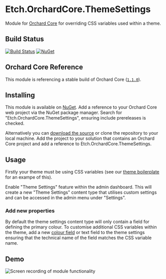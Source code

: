 # Etch.OrchardCore.ThemeSettings

Module for [Orchard Core](https://github.com/OrchardCMS/OrchardCore) for overriding CSS variables used within a theme.

## Build Status

[![Build Status](https://secure.travis-ci.org/etchuk/Etch.OrchardCore.ThemeSettings.png?branch=master)](http://travis-ci.org/etchuk/Etch.OrchardCore.ThemeSettings) [![NuGet](https://img.shields.io/nuget/v/Etch.OrchardCore.ThemeSettings.svg)](https://www.nuget.org/packages/Etch.OrchardCore.ThemeSettings)

## Orchard Core Reference

This module is referencing a stable build of Orchard Core ([`1.1.0`](https://www.nuget.org/packages/OrchardCore.Module.Targets/1.1.0)).

## Installing

This module is available on [NuGet](https://www.nuget.org/packages/Etch.OrchardCore.ThemeSettings). Add a reference to your Orchard Core web project via the NuGet package manager. Search for "Etch.OrchardCore.ThemeSettings", ensuring include prereleases is checked.

Alternatively you can [download the source](https://github.com/etchuk/Etch.OrchardCore.ThemeSettings/archive/master.zip) or clone the repository to your local machine. Add the project to your solution that contains an Orchard Core project and add a reference to Etch.OrchardCore.ThemeSettings.

## Usage

Firstly your theme must be using CSS variables (see our [theme boilerplate](https://github.com/EtchUK/Etch.OrchardCore.ThemeBoilerplate) for an exampe of this).

Enable "Theme Settings" feature within the admin dashboard. This will create a new "Theme Settings" content type that utilises custom settings and can be accessed in the admin menu under "Settings".

### Add new properties

By default the theme settings content type will only contain a field for defining the primary colour. To customise additional CSS variables within the theme, add a new [colour field](https://github.com/EtchUK/Etch.OrchardCore.Fields#colour) or text field to the theme settings ensuring that the technical name of the field matches the CSS variable name.

## Demo

![Screen recording of module functionality](https://github.com/etchuk/Etch.OrchardCore.ThemeSettings/raw/master/docs/demo-theme-settings.gif)
